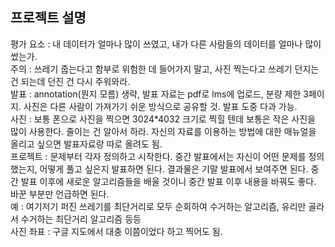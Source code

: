## 프로젝트 설명
평가 요소 : 내 데이터가 얼마나 많이 쓰였고, 내가 다른 사람들의 데이터를 얼마나 많이 썼는가.  
주의 : 쓰레기 줍는다고 함부로 위험한 데 들어가지 말고, 사진 찍는다고 쓰레기 던지는 건 되는데 던진 건 다시 주워와라.  
발표 : annotation(뭔지 모름) 생략, 발표 자료는 pdf로 lms에 업로드, 분량 제한 3페이지. 사진은 다른 사람이 가져가기 쉬운 방식으로 공유할 것. 발표 도중 다과 가능.  
사진 : 보통 폰으로 사진을 찍으면 3024&#42;4032 크기로 찍힐 텐데 보통은 작은 사진을 많이 사용한다. 줄이는 건 알아서 하라. 자신의 자료를 이용하는 방법에 대한 매뉴얼을 올리고 싶으면 발표자료랑 따로 올려도 됨.  
프로젝트 : 문제부터 각자 정의하고 시작한다. 중간 발표에서는 자신이 어떤 문제를 정의했는지, 어떻게 풀고 싶은지 발표하면 된다. 결과물은 기말 발표에서 보여주면 된다. 중간 발표 이후에 새로운 알고리즘들을 배울 것이니 중간 발표 이후 내용을 바꿔도 좋다. 바꾼 부분만 언급하면 된다.  
예 : 여기저기 퍼진 쓰레기를 최단거리로 모두 순회하여 수거하는 알고리즘, 유리만 골라서 수거하는 최단거리 알고리즘 등등  
사진 좌표 : 구글 지도에서 대충 이쯤이었다 하고 찍어도 됨.
